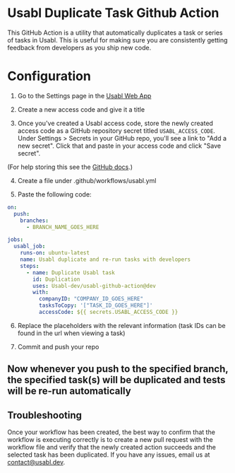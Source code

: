 # Usabl Duplicate Task Github Action

This GitHub Action is a utility that automatically duplicates a task or series of tasks in Usabl. This is useful for making sure you are consistently getting feedback from developers as you ship new code. 

# Configuration

1. Go to the Settings page in the [Usabl Web App](https://app.usabl.dev)

2. Create a new access code and give it a title

3. Once you've created a Usabl access code, store the newly created access code as a GitHub repository secret titled `USABL_ACCESS_CODE`. Under Settings > Secrets in your GitHub repo, you'll see a link to "Add a new secret". Click that and paste in your access code and click "Save secret".

(For help storing this see the [GitHub docs](https://help.github.com/en/articles/creating-a-github-action).)

4. Create a file under .github/workflows/usabl.yml

5. Paste the following code:

```yaml
on:
  push:
    branches:
      - BRANCH_NAME_GOES_HERE

jobs:
  usabl_job:
    runs-on: ubuntu-latest
    name: Usabl duplicate and re-run tasks with developers
    steps:
      - name: Duplicate Usabl task
        id: Duplication
        uses: Usabl-dev/usabl-github-action@dev
        with:
          companyID: "COMPANY_ID_GOES_HERE"
          tasksToCopy: '["TASK_ID_GOES_HERE"]'
          accessCode: ${{ secrets.USABL_ACCESS_CODE }}
```

6. Replace the placeholders with the relevant information (task IDs can be found in the url when viewing a task)

7. Commit and push your repo

## Now whenever you push to the specified branch, the specified task(s) will be duplicated and tests will be re-run automatically

## Troubleshooting

Once your workflow has been created, the best way to confirm that the workflow is executing correctly is to create a new pull request with the workflow file and verify that the newly created action succeeds and the selected task has been duplicated. If you have any issues, email us at contact@usabl.dev.


